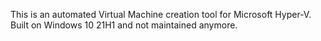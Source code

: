 This is an automated Virtual Machine creation tool for Microsoft Hyper-V. Built on Windows 10 21H1 and not maintained anymore.
